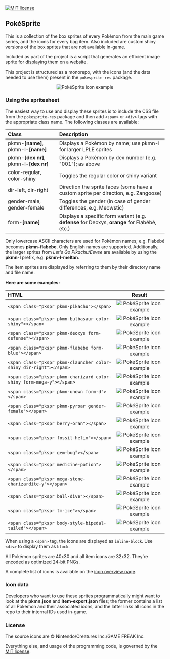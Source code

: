 [![MIT license](https://img.shields.io/badge/license-MIT-brightgreen.svg)](https://opensource.org/licenses/MIT)

## PokéSprite

This is a collection of the box sprites of every Pokémon from the main game series, and the icons for every bag item. Also included are custom shiny versions of the box sprites that are not available in-game.

Included as part of the project is a script that generates an efficient image sprite for displaying them on a website.

This project is structured as a monorepo, with the icons (and the data needed to use them) present in the `pokesprite-res` package.

<p align="center">
  <img src="https://raw.github.com/msikma/pokesprite/master/resources/wiki/pokesprite-banner.png" alt="PokéSprite icon example" />
</p>

### Using the spritesheet

The easiest way to use and display these sprites is to include the CSS file from the `pokesprite-res` package and then add `<span>` or `<div>` tags with the appropriate class name. The following classes are available:

| Class                      | Description                |
|:---------------------------|:---------------------------|
| pkmn-**[name]**, pkmn-l-**[name]** | Displays a Pokémon by name; use pkmn-l for larger LPLE sprites |
| pkmn-**[dex nr]**, pkmn-l-**[dex nr]** | Displays a Pokémon by dex number (e.g. "001"); as above |
| color-regular, color-shiny | Toggles the regular color or shiny variant |
| dir-left, dir-right        | Direction the sprite faces (some have a custom sprite per direction, e.g. Zangoose) |
| gender-male, gender-female | Toggles the gender (in case of gender differences, e.g. Meowstic) |
| form-**[name]**            | Displays a specific form variant (e.g. **defense** for Deoxys, **orange** for Flabébé, etc.) |

Only lowercase ASCII characters are used for Pokémon names; e.g. Flabébé becomes **pkmn-flabebe**. Only English names are supported. Additionally, the larger sprites from *Let's Go Pikachu/Eevee* are available by using the **pkmn-l** prefix, e.g. **pkmn-l-meltan**.

The item sprites are displayed by referring to them by their directory name and file name.

**Here are some examples:**

| HTML                       | Result                     |
|:---------------------------|:--------------------------:|
| `<span class="pkspr pkmn-pikachu"></span>` | <img src="https://raw.githubusercontent.com/msikma/pokesprite/master/icons/pokemon/regular/pikachu.png" alt="PokéSprite icon example" /> |
| `<span class="pkspr pkmn-bulbasaur color-shiny"></span>` | <img src="https://raw.githubusercontent.com/msikma/pokesprite/master/icons/pokemon/shiny/bulbasaur.png" alt="PokéSprite icon example" /> |
| `<span class="pkspr pkmn-deoxys form-defense"></span>` | <img src="https://raw.githubusercontent.com/msikma/pokesprite/master/icons/pokemon/regular/deoxys-defense.png" alt="PokéSprite icon example" /> |
| `<span class="pkspr pkmn-flabebe form-blue"></span>` | <img src="https://raw.githubusercontent.com/msikma/pokesprite/master/icons/pokemon/regular/flabebe-blue.png" alt="PokéSprite icon example" /> |
| `<span class="pkspr pkmn-clauncher color-shiny dir-right"></span>` | <img src="https://raw.githubusercontent.com/msikma/pokesprite/master/icons/pokemon/shiny/right/clauncher.png" alt="PokéSprite icon example" /> |
| `<span class="pkspr pkmn-charizard color-shiny form-mega-y"></span>` | <img src="https://raw.githubusercontent.com/msikma/pokesprite/master/icons/pokemon/shiny/charizard-mega-y.png" alt="PokéSprite icon example" /> |
| `<span class="pkspr pkmn-unown form-d"></span>` | <img src="https://raw.githubusercontent.com/msikma/pokesprite/master/icons/pokemon/regular/unown-d.png" alt="PokéSprite icon example" /> |
| `<span class="pkspr pkmn-pyroar gender-female"></span>` | <img src="https://raw.githubusercontent.com/msikma/pokesprite/master/icons/pokemon/regular/female/pyroar.png" alt="PokéSprite icon example" /> |
| `<span class="pkspr berry-oran"></span>` | <img src="https://raw.githubusercontent.com/msikma/pokesprite/master/icons/berry/oran.png" alt="PokéSprite icon example" /> |
| `<span class="pkspr fossil-helix"></span>` | <img src="https://raw.githubusercontent.com/msikma/pokesprite/master/icons/fossil/helix.png" alt="PokéSprite icon example" /> |
| `<span class="pkspr gem-bug"></span>` | <img src="https://raw.githubusercontent.com/msikma/pokesprite/master/icons/gem/bug.png" alt="PokéSprite icon example" /> |
| `<span class="pkspr medicine-potion"></span>` | <img src="https://raw.githubusercontent.com/msikma/pokesprite/master/icons/medicine/potion.png" alt="PokéSprite icon example" /> |
| `<span class="pkspr mega-stone-charizardite-y"></span>` | <img src="https://raw.githubusercontent.com/msikma/pokesprite/master/icons/mega-stone/charizardite-y.png" alt="PokéSprite icon example" /> |
| `<span class="pkspr ball-dive"></span>` | <img src="https://raw.githubusercontent.com/msikma/pokesprite/master/icons/ball/dive.png" alt="PokéSprite icon example" /> |
| `<span class="pkspr tm-ice"></span>` | <img src="https://raw.githubusercontent.com/msikma/pokesprite/master/icons/tm/ice.png" alt="PokéSprite icon example" /> |
| `<span class="pkspr body-style-bipedal-tailed"></span>` | <img src="https://raw.githubusercontent.com/msikma/pokesprite/master/icons/body-style/bipedal-tailed.png" alt="PokéSprite icon example" /> |

When using a `<span>` tag, the icons are displayed as `inline-block`. Use `<div>` to display them as `block`.

All Pokémon sprites are 40x30 and all item icons are 32x32. They're encoded as optimized 24-bit PNGs.

A complete list of icons is available on the [icon overview page](http://msikma.github.io/pokesprite/).

### Icon data

Developers who want to use these sprites programmatically might want to look at the **pkmn.json** and **item-export.json** files; the former contains a list of all Pokémon and their associated icons, and the latter links all icons in the repo to their internal IDs used in-game.

### License

The source icons are © Nintendo/Creatures Inc./GAME FREAK Inc.

Everything else, and usage of the programming code, is governed by the [MIT license](http://opensource.org/licenses/MIT).
